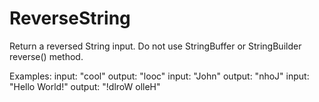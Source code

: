 # ReverseString

Return a reversed String input. Do not use StringBuffer or StringBuilder reverse() method.

Examples: 
input: "cool" output: "looc"
input: "John" output: "nhoJ"
input: "Hello World!" output: "!dlroW olleH"